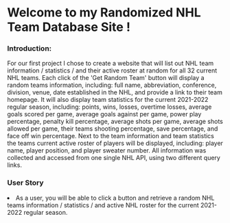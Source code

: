 # Welcome to my Randomized NHL Team Database Site !

<h3>Introduction:</h3>

For our first project I chose to create a website that will list out NHL team information / statistics / and their active roster at random for all 32 current NHL teams. Each click of the 'Get Random Team' button will display a random teams information, including: full name, abbreviation, conference, division, venue, date established in the NHL, and provide a link to their team homepage. It will also display team statistics for the current 2021-2022 regular season, including: points, wins, losses, overtime losses, average goals scored per game, average goals against per game, power play percentage, penalty kill percentage, average shots per game, average shots allowed per game, their teams shooting percentage, save percentage, and face off win percentage. Next to the team information and team statistics the teams current active roster of players will be displayed, including: player name, player position, and player sweater number. All information was collected and accessed from one single NHL API, using two different query links.

<h3>User Story</h3>

<li>As a user, you will be able to click a button and retrieve a random NHL teams information / statistics / and active NHL roster for the current 2021-2022 regular season.
